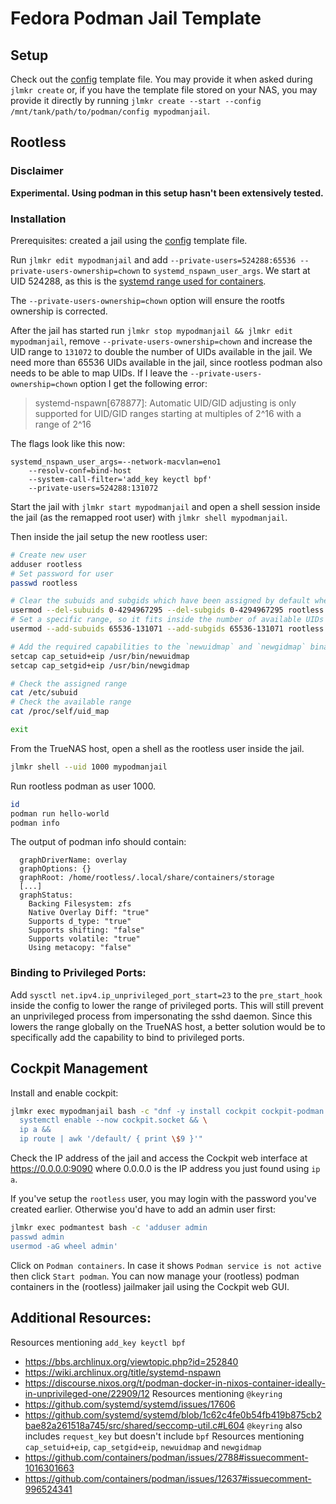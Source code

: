 # Fedora Podman Jail Template

## Setup

Check out the [config](./config) template file. You may provide it when asked during `jlmkr create` or, if you have the template file stored on your NAS, you may provide it directly by running `jlmkr create --start --config /mnt/tank/path/to/podman/config mypodmanjail`.

## Rootless

### Disclaimer

**Experimental. Using podman in this setup hasn't been extensively tested.**

### Installation

Prerequisites: created a jail using the [config](./config) template file.

Run `jlmkr edit mypodmanjail` and add `--private-users=524288:65536 --private-users-ownership=chown` to `systemd_nspawn_user_args`. We start at UID 524288, as this is the [systemd range used for containers](https://github.com/systemd/systemd/blob/main/docs/UIDS-GIDS.md#summary).

The `--private-users-ownership=chown` option will ensure the rootfs ownership is corrected.

After the jail has started run `jlmkr stop mypodmanjail && jlmkr edit mypodmanjail`, remove `--private-users-ownership=chown` and increase the UID range to `131072` to double the number of UIDs available in the jail. We need more than 65536 UIDs available in the jail, since rootless podman also needs to be able to map UIDs. If I leave the `--private-users-ownership=chown` option I get the following error:

> systemd-nspawn[678877]: Automatic UID/GID adjusting is only supported for UID/GID ranges starting at multiples of 2^16 with a range of 2^16

The flags look like this now:

```
systemd_nspawn_user_args=--network-macvlan=eno1
    --resolv-conf=bind-host
    --system-call-filter='add_key keyctl bpf'
    --private-users=524288:131072
```

Start the jail with `jlmkr start mypodmanjail` and open a shell session inside the jail (as the remapped root user) with `jlmkr shell mypodmanjail`.

Then inside the jail setup the new rootless user:

```bash
# Create new user
adduser rootless
# Set password for user
passwd rootless

# Clear the subuids and subgids which have been assigned by default when creating the new user
usermod --del-subuids 0-4294967295 --del-subgids 0-4294967295 rootless
# Set a specific range, so it fits inside the number of available UIDs
usermod --add-subuids 65536-131071 --add-subgids 65536-131071 rootless

# Add the required capabilities to the `newuidmap` and `newgidmap` binaries
setcap cap_setuid+eip /usr/bin/newuidmap
setcap cap_setgid+eip /usr/bin/newgidmap

# Check the assigned range
cat /etc/subuid
# Check the available range
cat /proc/self/uid_map

exit
```

From the TrueNAS host, open a shell as the rootless user inside the jail.

```bash
jlmkr shell --uid 1000 mypodmanjail
```

Run rootless podman as user 1000.

```bash
id
podman run hello-world
podman info
```

The output of podman info should contain:

```
  graphDriverName: overlay
  graphOptions: {}
  graphRoot: /home/rootless/.local/share/containers/storage
  [...]
  graphStatus:
    Backing Filesystem: zfs
    Native Overlay Diff: "true"
    Supports d_type: "true"
    Supports shifting: "false"
    Supports volatile: "true"
    Using metacopy: "false"
```

### Binding to Privileged Ports:

Add `sysctl net.ipv4.ip_unprivileged_port_start=23` to the `pre_start_hook` inside the config to lower the range of privileged ports. This will still prevent an unprivileged process from impersonating the sshd daemon. Since this lowers the range globally on the TrueNAS host, a better solution would be to specifically add the capability to bind to privileged ports.

## Cockpit Management

Install and enable cockpit:

```bash
jlmkr exec mypodmanjail bash -c "dnf -y install cockpit cockpit-podman && \
  systemctl enable --now cockpit.socket && \
  ip a &&
  ip route | awk '/default/ { print \$9 }'"
```

Check the IP address of the jail and access the Cockpit web interface at https://0.0.0.0:9090 where 0.0.0.0 is the IP address you just found using `ip a`.

If you've setup the `rootless` user, you may login with the password you've created earlier. Otherwise you'd have to add an admin user first:

```bash
jlmkr exec podmantest bash -c 'adduser admin
passwd admin
usermod -aG wheel admin'
```

Click on `Podman containers`. In case it shows `Podman service is not active` then click `Start podman`. You can now manage your (rootless) podman containers in the (rootless) jailmaker jail using the Cockpit web GUI.

## Additional Resources:

Resources mentioning `add_key keyctl bpf`
- https://bbs.archlinux.org/viewtopic.php?id=252840
- https://wiki.archlinux.org/title/systemd-nspawn
- https://discourse.nixos.org/t/podman-docker-in-nixos-container-ideally-in-unprivileged-one/22909/12
Resources mentioning `@keyring`
- https://github.com/systemd/systemd/issues/17606
- https://github.com/systemd/systemd/blob/1c62c4fe0b54fb419b875cb2bae82a261518a745/src/shared/seccomp-util.c#L604
`@keyring` also includes `request_key` but doesn't include `bpf`
Resources mentioning `cap_setuid+eip`, `cap_setgid+eip`, `newuidmap` and `newgidmap`
- https://github.com/containers/podman/issues/2788#issuecomment-1016301663
- https://github.com/containers/podman/issues/12637#issuecomment-996524341